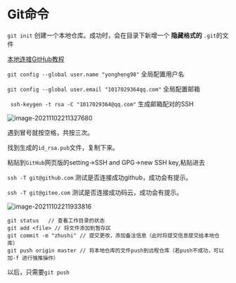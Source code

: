 # Git命令

`git init` 创建一个本地仓库。成功时，会在目录下新增一个 **隐藏格式的** `.git`的文件

[本地连接GitHub教程](https://www.cnblogs.com/zeo-to-one/p/8367801.html)



`git config --global user.name "yongheng98"` 全局配置用户名

`git config --global user.email "1017029364qq.com"` 全局配置邮箱

` ssh-keygen -t rsa -C "1017029364@qq.com"` 生成邮箱配对的SSH

![image-20211102211327680](https://i.loli.net/2021/11/02/YlVJgeaE6LurkIp.png)

遇到冒号就按空格，共按三次。

找到生成的`id_rsa.pub`文件，复制下来。

粘贴到`GitHub`网页版的setting->SSH and GPG->new SSH key,粘贴进去



`ssh -T git@github.com` 测试是否连接成功github，成功会有提示。

`ssh -T git@gitee.com` 测试是否连接成功码云，成功会有提示。

![image-20211102211933816](https://i.loli.net/2021/11/02/k2GwT4SYULJezZi.png)



```git
git status   // 查看工作目录的状态
git add <file> // 将文件添加到暂存区
git commit -m "zhushi" // 提交更改，添加备注信息（此时将提交信息提交给本地仓库）
git push origin master // 将本地仓库的文件push到远程仓库（若push不成功，可以加-f 进行强推操作）
```

以后，只需要`git push`

